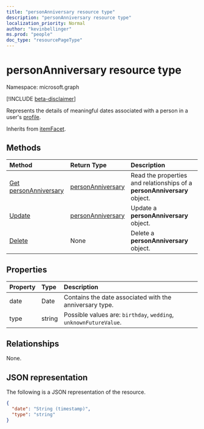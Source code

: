 ```yaml
---
title: "personAnniversary resource type"
description: "personAnniversary resource type"
localization_priority: Normal
author: "kevinbellinger"
ms.prod: "people"
doc_type: "resourcePageType"
---
```


# personAnniversary resource type

Namespace: microsoft.graph

[!INCLUDE [beta-disclaimer](../../includes/beta-disclaimer.md)]

Represents the details of meaningful dates associated with a person in a user's [profile](profile.md).

Inherits from [itemFacet](itemFacet.md).

## Methods

| Method                                                   | Return Type                               | Description                                                    |
|:---------------------------------------------------------|:------------------------------------------|:---------------------------------------------------------------|
| [Get personAnniversary](../api/personanniversary-get.md) | [personAnniversary](personanniversary.md) | Read the properties and relationships of a **personAnniversary** object. |
| [Update](../api/personanniversary-update.md)             | [personAnniversary](personanniversary.md) | Update a **personAnniversary** object.                               |
| [Delete](../api/personanniversary-delete.md)             | None                                      | Delete a **personAnniversary** object.                               |

## Properties

| Property     | Type        | Description                                                      |
|:-------------|:------------|:-----------------------------------------------------------------|
|date          |Date         | Contains the date associated with the anniversary type.         |
|type          |string       | Possible values are: `birthday`, `wedding`, `unknownFutureValue`.|

## Relationships

None.

## JSON representation

The following is a JSON representation of the resource. 

<!-- {
  "blockType": "resource",
  "optionalProperties": [

  ],
  "@odata.type": "microsoft.graph.personAnniversary",
  "baseType": ""
}-->

```json
{
  "date": "String (timestamp)",
  "type": "string"
}
```

<!-- uuid: 16cd6b66-4b1a-43a1-adaf-3a886856ed98
2019-02-04 14:57:30 UTC -->
<!-- {
  "type": "#page.annotation",
  "description": "personAnniversary resource",
  "keywords": "",
  "section": "documentation",
  "tocPath": ""
}-->
